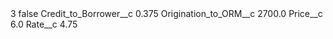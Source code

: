 <?xml version="1.0" encoding="UTF-8"?>
<CustomMetadata xmlns="http://soap.sforce.com/2006/04/metadata" xmlns:xsi="http://www.w3.org/2001/XMLSchema-instance" xmlns:xsd="http://www.w3.org/2001/XMLSchema">
    <label>3</label>
    <protected>false</protected>
    <values>
        <field>Credit_to_Borrower__c</field>
        <value xsi:type="xsd:double">0.375</value>
    </values>
    <values>
        <field>Origination_to_ORM__c</field>
        <value xsi:type="xsd:double">2700.0</value>
    </values>
    <values>
        <field>Price__c</field>
        <value xsi:type="xsd:double">6.0</value>
    </values>
    <values>
        <field>Rate__c</field>
        <value xsi:type="xsd:double">4.75</value>
    </values>
</CustomMetadata>
